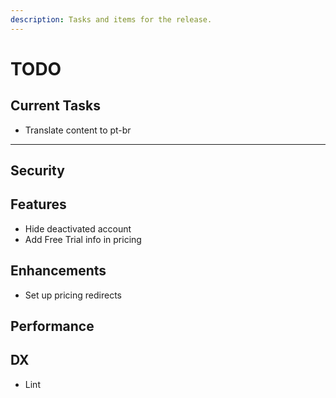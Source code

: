 ```yaml
---
description: Tasks and items for the release.
---
```


# TODO

## Current Tasks

- Translate content to pt-br

---

## Security

## Features

- Hide deactivated account
- Add Free Trial info in pricing

## Enhancements

- Set up pricing redirects

## Performance

## DX

- Lint
